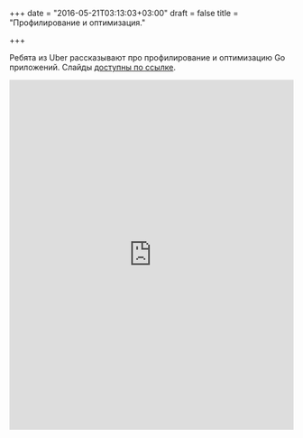 +++
date = "2016-05-21T03:13:03+03:00"
draft = false
title = "Профилирование и оптимизация."

+++

<p>Ребята из Uber рассказывают про профилирование и оптимизацию Go приложений. Слайды <a href="https://docs.google.com/presentation/d/1n6bse0JifemG7yve0Bb0ZAC-IWhTQjCNAclblnn2ANY/present?slide=id.g3a3e2af65_029">доступны по ссылке</a>.</p>
 <iframe width="100%" height="620" src="https://www.youtube.com/embed/N3PWzBeLX2M" frameborder="0" allowfullscreen></iframe>